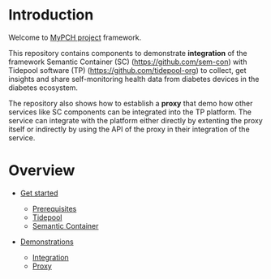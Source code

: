 # Introduction
Welcome to [MyPCH project](https://www.mych.eu) framework.

This repository contains components to demonstrate **integration** of the framework Semantic Container (SC) (https://github.com/sem-con) with Tidepool software (TP) (https://github.com/tidepool-org) to collect, get insights and share self-monitoring health data from diabetes devices in the diabetes ecosystem.  

The repository also shows how to establish a **proxy** that demo how other services like SC components can be integrated into the TP platform. The service can integrate with the platform either directly by extenting the proxy itself or indirectly by using the API of the proxy in their integration of the service.

# Overview 
- [Get started](prepare/getstarted.md)
	- [Prerequisites](prepare/getstarted.md#prerequisites)
	- [Tidepool](prepare/getstarted.md#tidepool)
	- [Semantic Container](prepare/getstarted.md#semantic-container)

- [Demonstrations](demos/README.md)
	- [Integration](demos/integration-demo.md)
	- [Proxy](demos/proxy/README.md)
